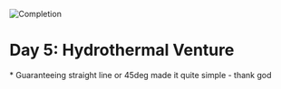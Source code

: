 
![Completion](https://img.shields.io/badge/Completed-Parts%201%20%26%202-green.svg)
<h1>Day 5: Hydrothermal Venture</h1>
* Guaranteeing straight line or 45deg made it quite simple - thank god